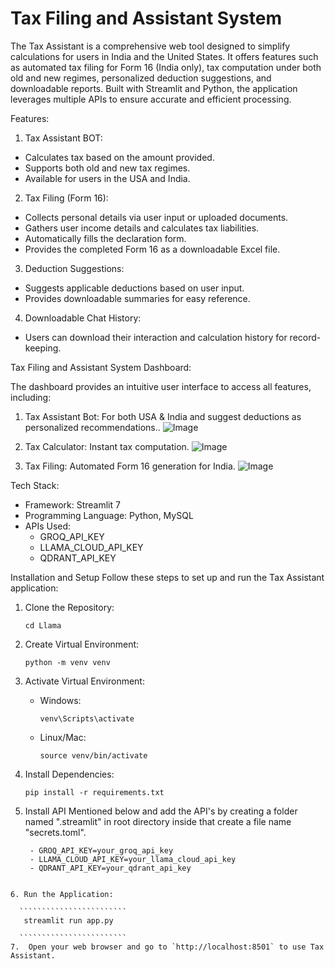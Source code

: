 # Tax Filing and Assistant System #

The Tax Assistant is a comprehensive web tool designed to simplify calculations for users in India and the United States. It offers features such as automated tax filing for Form 16 (India only), tax computation under both old and new regimes, personalized deduction suggestions, and downloadable reports. Built with Streamlit and Python, the application leverages multiple APIs to ensure accurate and efficient processing.

Features:

1. Tax Assistant BOT:

* Calculates tax based on the amount provided.
* Supports both old and new tax regimes.
* Available for users in the USA and India.

2. Tax Filing (Form 16):

* Collects personal details via user input or uploaded documents.
* Gathers user income details and calculates tax liabilities.
* Automatically fills the declaration form.
* Provides the completed Form 16 as a downloadable Excel file.

3. Deduction Suggestions:

* Suggests applicable deductions based on user input.
* Provides downloadable summaries for easy reference.

4. Downloadable Chat History:

* Users can download their interaction and calculation history for record-keeping.


Tax Filing and Assistant System Dashboard:

The dashboard provides an intuitive user interface to access all features, including:

1. Tax Assistant Bot: For both USA & India and suggest deductions as personalized recommendations..
![Image](https://github.com/user-attachments/assets/0939de31-f89c-4e01-95f9-c0d8553901e3)

2. Tax Calculator: Instant tax computation.
![Image](https://github.com/user-attachments/assets/f4531a3f-a7dd-4d60-ac72-d448ffe4dfb1)

3. Tax Filing: Automated Form 16 generation for India.
![Image](https://github.com/user-attachments/assets/99acaece-a30f-44e7-9bac-25e30c034eeb)


Tech Stack:

* Framework: Streamlit 7
* Programming Language: Python, MySQL
* APIs Used:
    - GROQ_API_KEY
    - LLAMA_CLOUD_API_KEY
    - QDRANT_API_KEY

Installation and Setup
Follow these steps to set up and run the Tax Assistant application:

1. Clone the Repository:
    ``````````
    cd Llama

    ``````````
2. Create Virtual Environment:
    ````````````````````
    python -m venv venv

    ````````````````````
3. Activate Virtual Environment:
    - Windows:
       ``````````````````````
       venv\Scripts\activate

       ``````````````````````
    - Linux/Mac:
       `````````````````````````
       source venv/bin/activate
    
       `````````````````````````
4. Install Dependencies:
    `````````````````````````````````
    pip install -r requirements.txt

    `````````````````````````````````
5. Install API Mentioned below and add the API's by creating a folder named ".streamlit" in root directory inside that create a file name
 "secrets.toml".

   ```````````````````````````````````````````````````
    - GROQ_API_KEY=your_groq_api_key
    - LLAMA_CLOUD_API_KEY=your_llama_cloud_api_key
    - QDRANT_API_KEY=your_qdrant_api_key

 ```````````````````````````````````````````````````````

6. Run the Application:

   ````````````````````````
    streamlit run app.py

   ````````````````````````
7.  Open your web browser and go to `http://localhost:8501` to use Tax Assistant.

